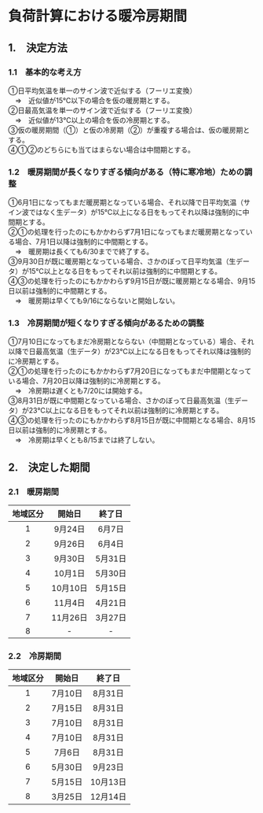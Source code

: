 # 負荷計算における暖冷房期間

## 1.　決定方法
### 1.1　基本的な考え方

①日平均気温を単一のサイン波で近似する（フーリエ変換）  
　⇒　近似値が15℃以下の場合を仮の暖房期とする。  
②日最高気温を単一のサイン波で近似する（フーリエ変換）  
　⇒　近似値が13℃以上の場合を仮の冷房期とする。  
③仮の暖房期間（①）と仮の冷房期（②）が重複する場合は、仮の暖房期とする。  
④①②のどちらにも当てはまらない場合は中間期とする。  

### 1.2　暖房期間が長くなりすぎる傾向がある（特に寒冷地）ための調整  
①6月1日になってもまだ暖房期となっている場合、それ以降で日平均気温（サイン波ではなく生データ）が15℃以上になる日をもってそれ以降は強制的に中間期とする。  
②①の処理を行ったのにもかかわらず7月1日になってもまだ暖房期となっている場合、7月1日以降は強制的に中間期とする。    
　⇒　暖房期は長くても6/30までで終了する。  
③9月30日が既に暖房期となっている場合、さかのぼって日平均気温（生データ）が15℃以上となる日をもってそれ以前は強制的に中間期とする。  
④③の処理を行ったのにもかかわらず9月15日が既に暖房期となる場合、9月15日以前は強制的に中間期とする。  
　⇒　暖房期は早くても9/16にならないと開始しない。  

### 1.3　冷房期間が短くなりすぎる傾向があるための調整  
①7月10日になってもまだ冷房期とならない（中間期となっている）場合、それ以降で日最高気温（生データ）が23℃以上になる日をもってそれ以降は強制的に冷房期とする。  
②①の処理を行ったのにもかかわらず7月20日になってもまだ中間期となっている場合、7月20日以降は強制的に冷房期とする。  
　⇒　冷房期は遅くとも7/20には開始する。  
③8月31日が既に中間期となっている場合、さかのぼって日最高気温（生データ）が23℃以上になる日をもってそれ以前は強制的に冷房期とする。  
④③の処理を行ったのにもかかわらず8月15日が既に中間期となる場合、8月15日以前は強制的に冷房期とする。  
　⇒　冷房期は早くとも8/15までは終了しない。  

## 2.　決定した期間
### 2.1　暖房期間  
|地域区分|開始日  |終了日 |
|:-----:|:------:|:----:|
|1      |9月24日 |6月7日 |
|2      |9月26日 |6月4日 |
|3      |9月30日 |5月31日|
|4      |10月1日 |5月30日|
|5      |10月10日|5月15日|
|6      |11月4日 |4月21日|
|7      |11月26日|3月27日|
|8      |-       |-     |


### 2.2　冷房期間  
|地域区分|開始日  |終了日  |
|:-----:|:------:|:-----:|
|1      |7月10日 |8月31日 |
|2      |7月15日 |8月31日 |
|3      |7月10日 |8月31日 |
|4      |7月10日 |8月31日 |
|5      |7月6日  |8月31日 |
|6      |5月30日 |9月23日 |
|7      |5月15日 |10月13日|
|8      |3月25日 |12月14日|  
